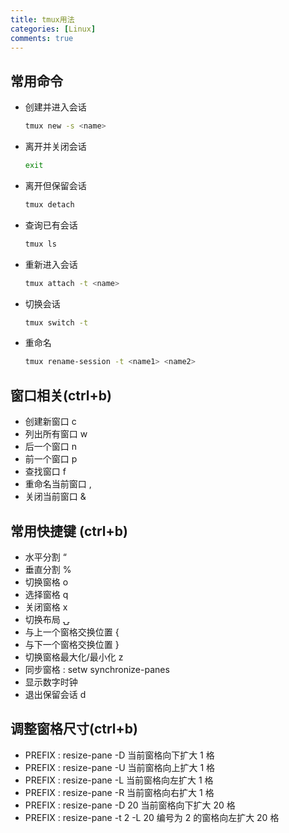 ```yaml
---
title: tmux用法
categories: [Linux]
comments: true
---
```


<!--more-->


## 常用命令

+ 创建并进入会话
  ```bash
  tmux new -s <name>
  ```
+ 离开并关闭会话
  ```bash
  exit 
  ```
+ 离开但保留会话
  ```bash
  tmux detach
  ```
+ 查询已有会话
  ```bash
  tmux ls
  ```
+ 重新进入会话
  ```bash
  tmux attach -t <name>
  ```
+ 切换会话
  ```bash
  tmux switch -t
  ```
+ 重命名
  ```bash
  tmux rename-session -t <name1> <name2> 
  ```

## 窗口相关(ctrl+b)

+ 创建新窗口 c
+ 列出所有窗口 w
+ 后一个窗口 n
+ 前一个窗口 p
+ 查找窗口 f
+ 重命名当前窗口 ,
+ 关闭当前窗口 &

## 常用快捷键 (ctrl+b)

+ 水平分割  “
+ 垂直分割 %
+ 切换窗格 o
+ 选择窗格 q
+ 关闭窗格 x
+ 切换布局 ⍽
+ 与上一个窗格交换位置 {
+ 与下一个窗格交换位置 }
+ 切换窗格最大化/最小化 z
+ 同步窗格 : setw synchronize-panes
+ 显示数字时钟
+ 退出保留会话 d

## 调整窗格尺寸(ctrl+b)

+ PREFIX : resize-pane -D          当前窗格向下扩大 1 格
+ PREFIX : resize-pane -U          当前窗格向上扩大 1 格
+ PREFIX : resize-pane -L          当前窗格向左扩大 1 格
+ PREFIX : resize-pane -R          当前窗格向右扩大 1 格
+ PREFIX : resize-pane -D 20       当前窗格向下扩大 20 格
+ PREFIX : resize-pane -t 2 -L 20  编号为 2 的窗格向左扩大 20 格
